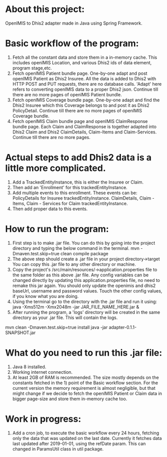 # About this project:
OpenIMIS to Dhis2 adapter made in Java using Spring Framework. 


# Basic workflow of the program:
1) Fetch all the constant data and store them in a in-memory cache. This includes openIMIS Location,
and various Dhis2 ids of data element, program stage,etc.
2) Fetch openIMIS Patient bundle page. One-by-one adapt and post openIMIS Patient as Dhis2 Insuree. All the data is added to Dhis2 with HTTP POST and PUT requests, there are no database calls. 'Adapt' here refers to converting openIMIS data to a proper Dhis2 json.
Continue till there are no more pages of openIMIS Patient bundle.
3) Fetch openIMIS Coverage bundle page. One-by-one adapt and find the Dhis2 Insuree which this Coverage belongs to and post it as Dhis2 PolicyDetail. Continue till there are no more pages of openIMIS Coverage bundle.
4) Fetch openIMIS Claim bundle page and openIMIS ClaimResponse bundle page. Each Claim and ClaimResponse is together adapted into Dhis2 Claim and Dhis2 ClaimDetails, Claim-Items and Claim-Services. Continue till there are no more pages.

# Actual steps to add Dhis2 data is a little more complicated.
1) Add a TrackedEntityInstance, this is either the Insuree or Claim.
2) Then add an 'Enrollment' for this trackedEntityInstance.
3) Add multiple events to this enrollment. 
These events can be: 
	PolicyDetails for Insuree trackedEntityInstance. 
	ClaimDetails, Claim - Items, Claim - Services for Claim trackedEntityInstance.
4) Then add proper data to this events.


# How to run the program:
1) First step is to make .jar file.
You can do this by going into the project directory and typing the below command in the terminal.
mvn -Dmaven.test.skip=true clean compile package
2) The above step should create a .jar file in your project directory->target
You can copy this .jar file to any other directory or machine.
3) Copy the project's /src/main/resources/->application.properties file to the same folder as this above .jar file.
Any config variables can be changed directly by updating this application.properties file, no need to remake this jar again.
You should only update the openimis and dhis2 baseUrl, username and password values. Touch the other config values, if you know what you are doing.
3) Using the terminal go to the directory with the .jar file and run it using:
java -Xms512m -Xmx2048m -jar JAR_FILE_NAME_HERE.jar &
4) After running the program, a 'logs' directory will be created in the same directory as your .jar file.
This will contain the logs.

mvn clean -Dmaven.test.skip=true install
java -jar adapter-0.1.1-SNAPSHOT.jar


# What do you need to run this .jar file:
1) Java 8 installed. 
2) Working internet connection.
3) At least 2GB of RAM is recommended. The size mostly depends on the constants fetched in the 1) point of the Basic workflow section.
For the current version the memory requirement is almost negligible, but that might change if we decide to fetch the openIMIS Patient or Claim data in bigger page-size and store them in-memory cache too.

# Work in progress:
1) Add a cron job, to execute the basic workflow every 24 hours, fetching only the data that was updated on the last date. Currently it fetches data last updated after 2019-01-01, using the refDate param. This can changed in ParamsUtil class in util package.

